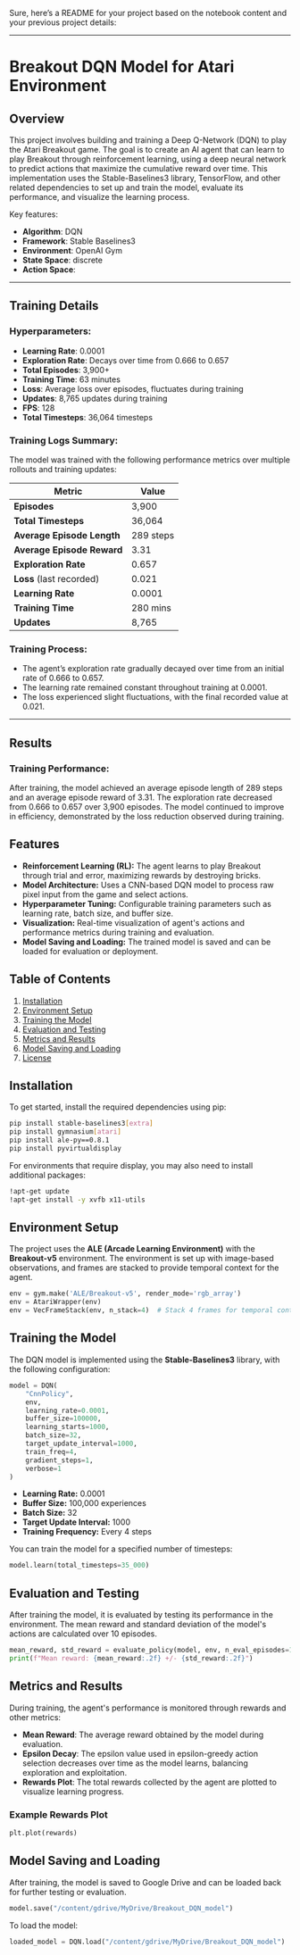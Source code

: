 Sure, here’s a README for your project based on the notebook content and your previous project details:

---

# **Breakout DQN Model for Atari Environment**

## Overview
This project involves building and training a Deep Q-Network (DQN) to play the Atari Breakout game. The goal is to create an AI agent that can learn to play Breakout through reinforcement learning, using a deep neural network to predict actions that maximize the cumulative reward over time. This implementation uses the Stable-Baselines3 library, TensorFlow, and other related dependencies to set up and train the model, evaluate its performance, and visualize the learning process.


Key features:
- **Algorithm**: DQN
- **Framework**: Stable Baselines3
- **Environment**: OpenAI Gym
- **State Space**: discrete
- **Action Space**: 
  
---

## Training Details

### Hyperparameters:
- **Learning Rate**: 0.0001
- **Exploration Rate**: Decays over time from 0.666 to 0.657
- **Total Episodes**: 3,900+
- **Training Time**: 63 minutes
- **Loss**: Average loss over episodes, fluctuates during training
- **Updates**: 8,765 updates during training
- **FPS**: 128
- **Total Timesteps**: 36,064 timesteps

### Training Logs Summary:
The model was trained with the following performance metrics over multiple rollouts and training updates:

| Metric               | Value     |
|----------------------|-----------|
| **Episodes**         | 3,900     |
| **Total Timesteps**  | 36,064    |
| **Average Episode Length** | 289 steps |
| **Average Episode Reward** | 3.31   |
| **Exploration Rate** | 0.657     |
| **Loss** (last recorded)  | 0.021    |
| **Learning Rate**    | 0.0001    |
| **Training Time**    | 280 mins  |
| **Updates**          | 8,765     |

### Training Process:
- The agent’s exploration rate gradually decayed over time from an initial rate of 0.666 to 0.657.
- The learning rate remained constant throughout training at 0.0001.
- The loss experienced slight fluctuations, with the final recorded value at 0.021.

---

## Results

### Training Performance:
After training, the model achieved an average episode length of 289 steps and an average episode reward of 3.31. The exploration rate decreased from 0.666 to 0.657 over 3,900 episodes. The model continued to improve in efficiency, demonstrated by the loss reduction observed during training.


## Features
- **Reinforcement Learning (RL):** The agent learns to play Breakout through trial and error, maximizing rewards by destroying bricks.
- **Model Architecture:** Uses a CNN-based DQN model to process raw pixel input from the game and select actions.
- **Hyperparameter Tuning:** Configurable training parameters such as learning rate, batch size, and buffer size.
- **Visualization:** Real-time visualization of agent's actions and performance metrics during training and evaluation.
- **Model Saving and Loading:** The trained model is saved and can be loaded for evaluation or deployment.
  
## Table of Contents
1. [Installation](#installation)
2. [Environment Setup](#environment-setup)
3. [Training the Model](#training-the-model)
4. [Evaluation and Testing](#evaluation-and-testing)
5. [Metrics and Results](#metrics-and-results)
6. [Model Saving and Loading](#model-saving-and-loading)
7. [License](#license)

## Installation
To get started, install the required dependencies using pip:

```bash
pip install stable-baselines3[extra]
pip install gymnasium[atari]
pip install ale-py==0.8.1
pip install pyvirtualdisplay
```

For environments that require display, you may also need to install additional packages:

```bash
!apt-get update
!apt-get install -y xvfb x11-utils
```

## Environment Setup
The project uses the **ALE (Arcade Learning Environment)** with the **Breakout-v5** environment. The environment is set up with image-based observations, and frames are stacked to provide temporal context for the agent.

```python
env = gym.make('ALE/Breakout-v5', render_mode='rgb_array')
env = AtariWrapper(env)
env = VecFrameStack(env, n_stack=4)  # Stack 4 frames for temporal context
```

## Training the Model
The DQN model is implemented using the **Stable-Baselines3** library, with the following configuration:

```python
model = DQN(
    "CnnPolicy", 
    env, 
    learning_rate=0.0001, 
    buffer_size=100000, 
    learning_starts=1000, 
    batch_size=32, 
    target_update_interval=1000, 
    train_freq=4, 
    gradient_steps=1, 
    verbose=1
)
```

- **Learning Rate:** 0.0001
- **Buffer Size:** 100,000 experiences
- **Batch Size:** 32
- **Target Update Interval:** 1000
- **Training Frequency:** Every 4 steps

You can train the model for a specified number of timesteps:

```python
model.learn(total_timesteps=35_000)
```

## Evaluation and Testing
After training the model, it is evaluated by testing its performance in the environment. The mean reward and standard deviation of the model's actions are calculated over 10 episodes.

```python
mean_reward, std_reward = evaluate_policy(model, env, n_eval_episodes=10, render=True)
print(f"Mean reward: {mean_reward:.2f} +/- {std_reward:.2f}")
```

## Metrics and Results
During training, the agent's performance is monitored through rewards and other metrics:

- **Mean Reward**: The average reward obtained by the model during evaluation.
- **Epsilon Decay**: The epsilon value used in epsilon-greedy action selection decreases over time as the model learns, balancing exploration and exploitation.
- **Rewards Plot**: The total rewards collected by the agent are plotted to visualize learning progress.

### Example Rewards Plot
```python
plt.plot(rewards)
```

## Model Saving and Loading
After training, the model is saved to Google Drive and can be loaded back for further testing or evaluation.

```python
model.save("/content/gdrive/MyDrive/Breakout_DQN_model")
```

To load the model:

```python
loaded_model = DQN.load("/content/gdrive/MyDrive/Breakout_DQN_model")
```




